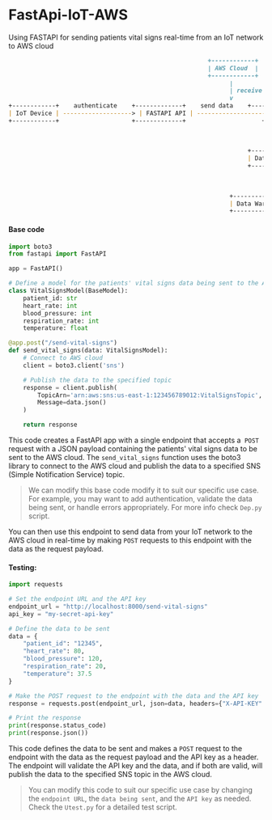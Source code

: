 # FastApi-IoT-AWS
Using FASTAPI for sending patients vital signs real-time from an IoT network to AWS cloud

```markdown
                                                       +------------+
                                                       | AWS Cloud  |
                                                       +------------+
                                                             |
                                                             | receive data
                                                             v
+------------+    authenticate    +-------------+    send data    +------------+
| IoT Device | -------------------> | FASTAPI API | -------------------> | Database |
+------------+                    +-------------+                     +------------+
                                                                            |
                                                                            | store data
                                                                            v
                                                                  +------------+
                                                                  | Data Backup |
                                                                  +------------+
                                                                            |
                                                                            | store data
                                                                            v
                                                             +------------+
                                                             | Data Warehouse |
                                                             +------------+

```

#### Base code
```python
import boto3
from fastapi import FastAPI

app = FastAPI()

# Define a model for the patients' vital signs data being sent to the AWS cloud
class VitalSignsModel(BaseModel):
    patient_id: str
    heart_rate: int
    blood_pressure: int
    respiration_rate: int
    temperature: float

@app.post("/send-vital-signs")
def send_vital_signs(data: VitalSignsModel):
    # Connect to AWS cloud
    client = boto3.client('sns')

    # Publish the data to the specified topic
    response = client.publish(
        TopicArn='arn:aws:sns:us-east-1:123456789012:VitalSignsTopic',
        Message=data.json()
    )

    return response

```

This code creates a FastAPI app with a single endpoint that accepts a` POST` request with a JSON payload containing the patients' vital signs data to be sent to the AWS cloud. The `send_vital_signs` function uses the boto3 library to connect to the AWS cloud and publish the data to a specified SNS (Simple Notification Service) topic.

>  We can modify this base code modify it to suit our specific use case. For example, you may want to add authentication, validate the data being sent, or handle errors appropriately. For more info check `Dep.py` script.

You can then use this endpoint to send data from your IoT network to the AWS cloud in real-time by making `POST` requests to this endpoint with the data as the request payload.

#### Testing: 

```python
import requests

# Set the endpoint URL and the API key
endpoint_url = "http://localhost:8000/send-vital-signs"
api_key = "my-secret-api-key"

# Define the data to be sent
data = {
    "patient_id": "12345",
    "heart_rate": 80,
    "blood_pressure": 120,
    "respiration_rate": 20,
    "temperature": 37.5
}

# Make the POST request to the endpoint with the data and the API key
response = requests.post(endpoint_url, json=data, headers={"X-API-KEY": api_key})

# Print the response
print(response.status_code)
print(response.json())

```

This code defines the data to be sent and makes a `POST` request to the endpoint with the data as the request payload and the API key as a header. The endpoint will validate the API key and the data, and if both are valid, will publish the data to the specified SNS topic in the AWS cloud.


> You can modify this code to suit our specific use case by changing the `endpoint URL`, the `data being sent`, and the `API key` as needed. Check the `Utest.py` for a detailed test script.
